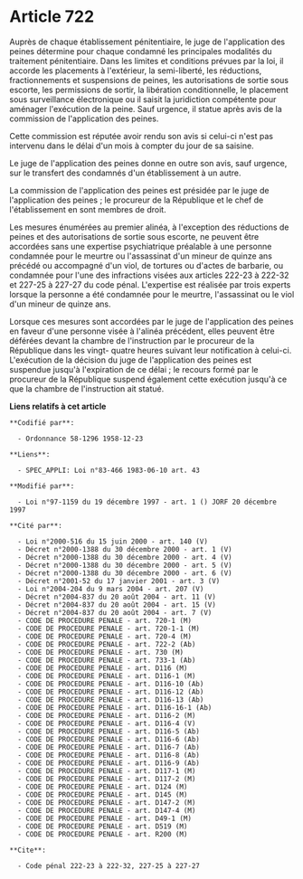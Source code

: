 # Article 722

Auprès de chaque établissement pénitentiaire, le juge de l'application des peines détermine pour chaque condamné les
principales modalités du traitement pénitentiaire. Dans les limites et conditions prévues par la loi, il accorde les
placements à l'extérieur, la semi-liberté, les réductions, fractionnements et suspensions de peines, les autorisations de
sortie sous escorte, les permissions de sortir, la libération conditionnelle, le placement sous surveillance électronique ou
il saisit la juridiction compétente pour aménager l'exécution de la peine. Sauf urgence, il statue après avis de la
commission de l'application des peines.

Cette commission est réputée avoir rendu son avis si celui-ci n'est pas intervenu dans le délai d'un mois à compter du jour
de sa saisine.

Le juge de l'application des peines donne en outre son avis, sauf urgence, sur le transfert des condamnés d'un établissement
à un autre.

La commission de l'application des peines est présidée par le juge de l'application des peines ; le procureur de la
République et le chef de l'établissement en sont membres de droit.

Les mesures énumérées au premier alinéa, à l'exception des réductions de peines et des autorisations de sortie sous escorte,
ne peuvent être accordées sans une expertise psychiatrique préalable à une personne condamnée pour le meurtre ou l'assassinat
d'un mineur de quinze ans précédé ou accompagné d'un viol, de tortures ou d'actes de barbarie, ou condamnée pour l'une des
infractions visées aux articles 222-23 à 222-32 et 227-25 à 227-27 du code pénal. L'expertise est réalisée par trois experts
lorsque la personne a été condamnée pour le meurtre, l'assassinat ou le viol d'un mineur de quinze ans.

Lorsque ces mesures sont accordées par le juge de l'application des peines en faveur d'une personne visée à l'alinéa
précédent, elles peuvent être déférées devant la chambre de l'instruction par le procureur de la République dans les vingt-
quatre heures suivant leur notification à celui-ci. L'exécution de la décision du juge de l'application des peines est
suspendue jusqu'à l'expiration de ce délai ; le recours formé par le procureur de la République suspend également cette
exécution jusqu'à ce que la chambre de l'instruction ait statué.

**Liens relatifs à cet article**

	**Codifié par**:

	  - Ordonnance 58-1296 1958-12-23

	**Liens**:

	  - SPEC_APPLI: Loi n°83-466 1983-06-10 art. 43

	**Modifié par**:

	  - Loi n°97-1159 du 19 décembre 1997 - art. 1 () JORF 20 décembre 1997

	**Cité par**:

	  - Loi n°2000-516 du 15 juin 2000 - art. 140 (V)
	  - Décret n°2000-1388 du 30 décembre 2000 - art. 1 (V)
	  - Décret n°2000-1388 du 30 décembre 2000 - art. 4 (V)
	  - Décret n°2000-1388 du 30 décembre 2000 - art. 5 (V)
	  - Décret n°2000-1388 du 30 décembre 2000 - art. 6 (V)
	  - Décret n°2001-52 du 17 janvier 2001 - art. 3 (V)
	  - Loi n°2004-204 du 9 mars 2004 - art. 207 (V)
	  - Décret n°2004-837 du 20 août 2004 - art. 11 (V)
	  - Décret n°2004-837 du 20 août 2004 - art. 15 (V)
	  - Décret n°2004-837 du 20 août 2004 - art. 7 (V)
	  - CODE DE PROCEDURE PENALE - art. 720-1 (M)
	  - CODE DE PROCEDURE PENALE - art. 720-1-1 (M)
	  - CODE DE PROCEDURE PENALE - art. 720-4 (M)
	  - CODE DE PROCEDURE PENALE - art. 722-2 (Ab)
	  - CODE DE PROCEDURE PENALE - art. 730 (M)
	  - CODE DE PROCEDURE PENALE - art. 733-1 (Ab)
	  - CODE DE PROCEDURE PENALE - art. D116 (M)
	  - CODE DE PROCEDURE PENALE - art. D116-1 (M)
	  - CODE DE PROCEDURE PENALE - art. D116-10 (Ab)
	  - CODE DE PROCEDURE PENALE - art. D116-12 (Ab)
	  - CODE DE PROCEDURE PENALE - art. D116-13 (Ab)
	  - CODE DE PROCEDURE PENALE - art. D116-16-1 (Ab)
	  - CODE DE PROCEDURE PENALE - art. D116-2 (M)
	  - CODE DE PROCEDURE PENALE - art. D116-4 (V)
	  - CODE DE PROCEDURE PENALE - art. D116-5 (Ab)
	  - CODE DE PROCEDURE PENALE - art. D116-6 (Ab)
	  - CODE DE PROCEDURE PENALE - art. D116-7 (Ab)
	  - CODE DE PROCEDURE PENALE - art. D116-8 (Ab)
	  - CODE DE PROCEDURE PENALE - art. D116-9 (Ab)
	  - CODE DE PROCEDURE PENALE - art. D117-1 (M)
	  - CODE DE PROCEDURE PENALE - art. D117-2 (M)
	  - CODE DE PROCEDURE PENALE - art. D124 (M)
	  - CODE DE PROCEDURE PENALE - art. D145 (M)
	  - CODE DE PROCEDURE PENALE - art. D147-2 (M)
	  - CODE DE PROCEDURE PENALE - art. D147-4 (M)
	  - CODE DE PROCEDURE PENALE - art. D49-1 (M)
	  - CODE DE PROCEDURE PENALE - art. D519 (M)
	  - CODE DE PROCEDURE PENALE - art. R200 (M)

	**Cite**:

	  - Code pénal 222-23 à 222-32, 227-25 à 227-27
